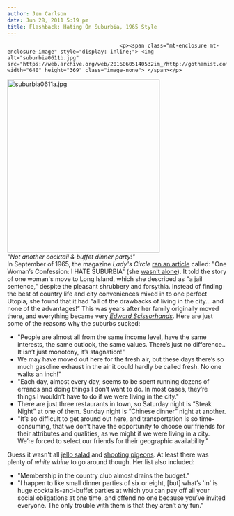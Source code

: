 ```yaml
---
author: Jen Carlson
date: Jun 28, 2011 5:19 pm
title: Flashback: Hating On Suburbia, 1965 Style
---
```


	
										<p><span class="mt-enclosure mt-enclosure-image" style="display: inline;"> <img alt="suburbia0611b.jpg" src="https://web.archive.org/web/20160605140532im_/http://gothamist.com/attachments/arts_jen/suburbia0611b.jpg" width="640" height="369" class="image-none"> </span></p>

<p><span class="mt-enclosure mt-enclosure-image" style="display: inline;"> </span></p><div class="image-right" style=" width:350px; "> <img alt="suburbia0611a.jpg" src="https://web.archive.org/web/20160605140532im_/http://gothamist.com/attachments/arts_jen/suburbia0611a.jpg" width="350" height="397"> <br> <i><span class="photo_caption">&quot;Not another cocktail &amp; buffet dinner party!&quot;</span></i></div> In September of 1965, the magazine <em>Lady&apos;s Circle</em> <a href="https://web.archive.org/web/20160605140532/http://blog.modernmechanix.com/2009/01/06/one-womans-confession-i-hate-suburbia/?Qwd=./LadysCircle/9-1965/i_hate_suburbia&amp;Qif=i_hate_suburbia_0.jpg&amp;Qiv=thumbs&amp;Qis=XL#qdig">ran an article</a> called: &quot;One Woman&#x2019;s Confession: I HATE SUBURBIA&quot; (she <a href="https://web.archive.org/web/20160605140532/http://gothamist.com/2008/03/01/the_atlantic_is.php">wasn&apos;t alone</a>). It told the story of one woman&apos;s move to Long Island, which she described as &quot;a jail sentence,&quot; despite the pleasant shrubbery and forsythia. Instead of finding the best of country life and city conveniences mixed in to one perfect Utopia, she found that it had &quot;all of the drawbacks of living in the city... and none of the advantages!&#x201D; This was years after her family originally moved there, and everything became very <a href="https://web.archive.org/web/20160605140532/http://www.youtube.com/watch?v=tnzs2O-2z_U"><em>Edward Scissorhands</em></a>. Here are just some of the reasons why the suburbs sucked:<br>
<ul><li>&quot;People are almost all from the same income level, have the same interests, the same outlook, the same values. There&#x2019;s just no difference.. It isn&#x2019;t just monotony, it&#x2019;s stagnation!&quot; <br>
</li><li>We may have moved out here for the fresh air, but these days there&#x2019;s so much gasoline exhaust in the air it could hardly be called fresh. No one walks an inch!&quot;<br>
</li><li>&quot;Each day, almost every day, seems to be spent running dozens of errands and doing things I don&#x2019;t want to do. In most cases, they&#x2019;re things I wouldn&#x2019;t have to do if we were living in the city.&quot;<br>
</li><li>There are just three restaurants in town, so Saturday night is &#x201C;Steak Night&#x201D; at one of them. Sunday night is &#x201C;Chinese dinner&#x201D; night at another.<br>
</li><li>&quot;It&#x2019;s so difficult to get around out here, and transportation is so time-consuming, that we don&#x2019;t have the opportunity to choose our friends for their attributes and qualities, as we might if we were living in a city. We&#x2019;re forced to select our friends for their geographic availability.&quot;</li></ul><p></p>

<p>Guess it wasn&apos;t all <a href="https://web.archive.org/web/20160605140532/http://gothamist.com/2011/06/18/please_say_use_your_leftovers_in_a.php">jello salad</a> and <a href="https://web.archive.org/web/20160605140532/http://www.youtube.com/watch?v=ltl0EQ9O7Gg">shooting pigeons</a>. At least there was plenty of <em>white whine</em> to go around though. Her list also included:<br>
</p><ul><li>&quot;Membership in the country club almost drains the budget.&quot;<br>
</li><li>&quot;I happen to like small dinner parties of six or eight, [but] what&#x2019;s &apos;in&apos; is huge cocktails-and-buffet parties at which you can pay off all your social obligations at one time, and offend no one because you&#x2019;ve invited everyone. The only trouble with them is that they aren&#x2019;t any fun.&quot;</li></ul><p></p>					
										
									
				